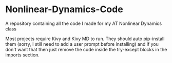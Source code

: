 # Nonlinear-Dynamics-Code
A repository containing all the code I made for my AT Nonlinear Dynamics class

Most projects require Kivy and Kivy MD to run.
They should auto pip-install them (sorry, I still need to add a user prompt before installing) and if you don't want that then just remove the code inside the try-except blocks in the imports section.

